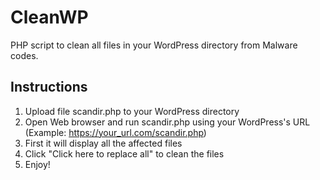 # CleanWP
PHP script to clean all files in your WordPress directory from Malware codes.

## Instructions
1. Upload file scandir.php to your WordPress directory
2. Open Web browser and run scandir.php using your WordPress's URL (Example: https://your_url.com/scandir.php)
3. First it will display all the affected files
4. Click "Click here to replace all" to clean the files
5. Enjoy!
